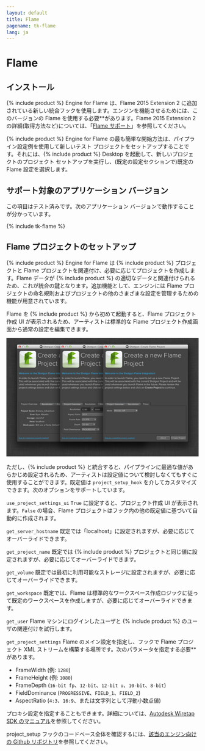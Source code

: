 ```yaml
---
layout: default
title: Flame
pagename: tk-flame
lang: ja
---
```


# Flame

## インストール

{% include product %} Engine for Flame は、Flame 2015 Extension 2 に追加されている新しい統合フックを使用します。エンジンを機能させるためには、このバージョンの Flame を使用する必要**があります。Flame 2015 Extension 2 の詳細(取得方法など)については、「[Flame サポート](https://knowledge.autodesk.com/ja/support/flame-products/troubleshooting/caas/sfdcarticles/sfdcarticles/JPN/Contacting-Autodesk-Flame-or-Smoke-Customer-Support.html)」を参照してください。

{% include product %} Engine for Flame の最も簡単な開始方法は、パイプライン設定例を使用して新しいテスト プロジェクトをセットアップすることです。それには、{% include product %} Desktop を起動して、新しいプロジェクトのプロジェクト セットアップを実行し、(既定の設定セクションで)既定の Flame 設定を選択します。

## サポート対象のアプリケーション バージョン

この項目はテスト済みです。次のアプリケーション バージョンで動作することが分かっています。

{% include tk-flame %}

## Flame プロジェクトのセットアップ

{% include product %} Engine for Flame は {% include product %} プロジェクトと Flame プロジェクトを関連付け、必要に応じてプロジェクトを作成します。Flame データが {% include product %} の適切なデータと関連付けられるため、これが統合の鍵となります。追加機能として、エンジンには Flame プロジェクトの命名規則およびプロジェクトの他のさまざまな設定を管理するための機能が用意されています。

Flame を {% include product %} から初めて起動すると、Flame プロジェクト作成 UI が表示されるため、アーティストは標準的な Flame プロジェクト作成画面から通常の設定を編集できます。

![プロジェクト](../images/engines/flame_project.png)

ただし、{% include product %} と統合すると、パイプラインに最適な値があらかじめ設定されるため、アーティストは設定値について検討しなくてもすぐに使用することができます。既定値は `project_setup_hook` を介してカスタマイズできます。次のオプションをサポートしています。

`use_project_settings_ui` `True` に設定すると、プロジェクト作成 UI が表示されます。`False` の場合、Flame プロジェクトはフック内の他の既定値に基づいて自動的に作成されます。

`get_server_hostname`
 既定では「localhost」に設定されますが、必要に応じてオーバーライドできます。

`get_project_name` 既定では {% include product %} プロジェクトと同じ値に設定されますが、必要に応じてオーバーライドできます。

`get_volume` 既定では最初に利用可能なストレージに設定されますが、必要に応じてオーバーライドできます。

`get_workspace` 既定では、Flame は標準的なワークスペース作成ロジックに従って既定のワークスペースを作成しますが、必要に応じてオーバーライドできます。

`get_user` Flame マシンにログインしたユーザと {% include product %} のユーザの関連付けを試行します。

`get_project_settings` Flame のメイン設定を指定し、フックで Flame プロジェクト XML ストリームを構築する場所です。次のパラメータを指定する必要**があります。

* FrameWidth (例: `1280`)
* FrameHeight (例: `1080`)
* FrameDepth (`16-bit fp`、`12-bit`、`12-bit u`、`10-bit`、`8-bit`)
* FieldDominance (`PROGRESSIVE`、`FIELD_1`、`FIELD_2`)
* AspectRatio (`4:3`、`16:9`、または文字列として浮動小数点値)

プロキシ設定を指定することもできます。詳細については、[Autodesk Wiretap SDK のマニュアル](https://www.autodesk.co.jp/developer-network/platform-technologies/wiretap)を参照してください。

project_setup フックのコードベース全体を確認するには、[該当のエンジン向けの Github リポジトリ](https://github.com/shotgunsoftware/tk-flame/blob/master/hooks/project_startup.py)を参照してください。

